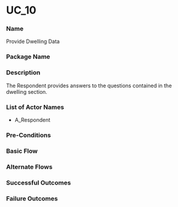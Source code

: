 

# UC_10

### Name

Provide Dwelling Data

### Package Name



### Description

The Respondent provides answers to the questions contained in the dwelling section.

### List of Actor Names


    
- A_Respondent
    



### Pre-Conditions



### Basic Flow



### Alternate Flows



### Successful Outcomes



### Failure Outcomes





